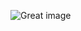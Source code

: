 ![Great image](https://upload.wikimedia.org/wikipedia/commons/thumb/e/ee/Grumpy_Cat_by_Gage_Skidmore.jpg/800px-Grumpy_Cat_by_Gage_Skidmore.jpg)
